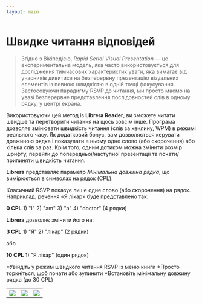 ```yaml
---
layout: main
---
```



# Швидке читання відповідей

> Згідно з Вікіпедією, _Rapid Serial Visual Presentation_ — це експериментальна модель, яка часто використовується для дослідження тимчасових характеристик уваги, яка вимагає від учасників дивитися на безперервну презентацію візуальних елементів із певною швидкістю в одній точці фокусування. Застосовуючи парадигму RSVP до читання, ми просто маємо на увазі безперервне представлення послідовностей слів в одному рядку, у центрі екрана.

Використовуючи цей метод із **Librera Reader**, ви зможете читати швидше та перетворити читання на щось зовсім інше.
Програма дозволяє змінювати швидкість читання (слів за хвилину, WPM) в режимі реального часу. Як додатковий бонус, вам дозволяється керувати довжиною рядка і показувати в ньому одне слово (або скорочення) або кілька слів за раз.
Крім того, одним дотиком можна змінити розмір шрифту, перейти до попередньої/наступної презентації та почати/припиняти швидкість читання.

**Librera** представляє параметр _Мінімальна довжина рядка_, що вимірюється в символах на рядок (CPL).

Класичний RSVP показує лише одне слово (або скорочення) на рядок. Наприклад, речення «Я лікар» буде представлено так:

**0 CPL** 1) &quot;I&quot; 2) &quot;am&quot; 3) &quot;a&quot; 4) &quot;doctor&quot; (4 рядки)

**Librera** дозволяє змінити його на:

**3 CPL** 1) &quot;Я&quot; 2) &quot;лікар&quot; (2 рядки)

або

**10 CPL** 1) &quot;Я лікар&quot; (один рядок)

*Увійдіть у режим швидкого читання RSVP із меню книги
*Просто торкніться, щоб почати або зупинити
*Встановіть мінімальну довжину рядка (до 30 CPL)

||||
|-|-|-|
|![](1.png)|![](2.png)|![](3.png)|

